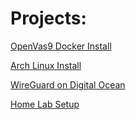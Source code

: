 # Projects:
[OpenVas9 Docker Install](open-vas-install.md)

[Arch Linux Install](arch-linux-install.md)

[WireGuard on Digital Ocean](wireguard-vpn.md)

[Home Lab Setup](home-network.md)
